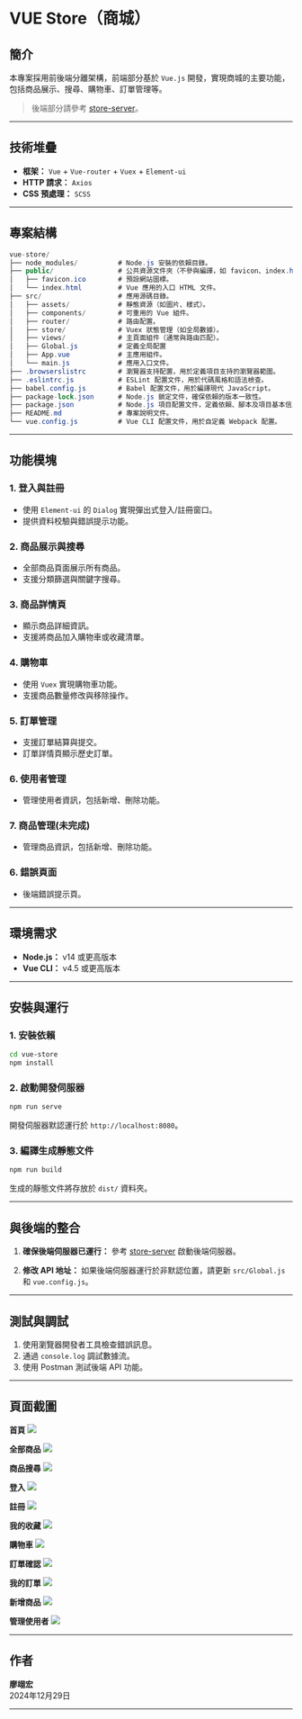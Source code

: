 # VUE Store（商城）

## 簡介

本專案採用前後端分離架構，前端部分基於 `Vue.js` 開發，實現商城的主要功能，包括商品展示、搜尋、購物車、訂單管理等。  

> 後端部分請參考 [store-server](../store-server/README.md)。

---

## 技術堆疊

- **框架：** `Vue` + `Vue-router` + `Vuex` + `Element-ui`
- **HTTP 請求：** `Axios`
- **CSS 預處理：** `SCSS`

---

## 專案結構

```csharp
vue-store/
├── node_modules/          # Node.js 安裝的依賴目錄。
├── public/                # 公共資源文件夾（不參與編譯，如 favicon、index.html）。
│   ├── favicon.ico        # 預設網站圖標。
│   └── index.html         # Vue 應用的入口 HTML 文件。
├── src/                   # 應用源碼目錄。
│   ├── assets/            # 靜態資源（如圖片、樣式）。
│   ├── components/        # 可重用的 Vue 組件。
│   ├── router/            # 路由配置。
│   ├── store/             # Vuex 狀態管理（如全局數據）。
│   ├── views/             # 主頁面組件（通常與路由匹配）。
│   ├── Global.js          # 定義全局配置
│   ├── App.vue            # 主應用組件。
│   └── main.js            # 應用入口文件。
├── .browserslistrc        # 瀏覽器支持配置，用於定義項目支持的瀏覽器範圍。
├── .eslintrc.js           # ESLint 配置文件，用於代碼風格和語法檢查。
├── babel.config.js        # Babel 配置文件，用於編譯現代 JavaScript。
├── package-lock.json      # Node.js 鎖定文件，確保依賴的版本一致性。
├── package.json           # Node.js 項目配置文件，定義依賴、腳本及項目基本信息。
├── README.md              # 專案說明文件。
└── vue.config.js          # Vue CLI 配置文件，用於自定義 Webpack 配置。

```

---

## 功能模塊

### 1. 登入與註冊
- 使用 `Element-ui` 的 `Dialog` 實現彈出式登入/註冊窗口。
- 提供資料校驗與錯誤提示功能。

### 2. 商品展示與搜尋
- 全部商品頁面展示所有商品。
- 支援分類篩選與關鍵字搜尋。

### 3. 商品詳情頁
- 顯示商品詳細資訊。
- 支援將商品加入購物車或收藏清單。

### 4. 購物車
- 使用 `Vuex` 實現購物車功能。
- 支援商品數量修改與移除操作。

### 5. 訂單管理
- 支援訂單結算與提交。
- 訂單詳情頁顯示歷史訂單。

### 6. 使用者管理
- 管理使用者資訊，包括新增、刪除功能。

### 7. 商品管理(未完成)
- 管理商品資訊，包括新增、刪除功能。

### 6. 錯誤頁面
- 後端錯誤提示頁。

---

## 環境需求

- **Node.js：** v14 或更高版本
- **Vue CLI：** v4.5 或更高版本

---

## 安裝與運行

### 1. 安裝依賴

```bash
cd vue-store
npm install
```

### 2. 啟動開發伺服器

```bash
npm run serve
```

開發伺服器默認運行於 `http://localhost:8080`。

### 3. 編譯生成靜態文件

```bash
npm run build
```

生成的靜態文件將存放於 `dist/` 資料夾。

---

## 與後端的整合

1. **確保後端伺服器已運行：**
   參考 [store-server](../store-server/README.md) 啟動後端伺服器。

2. **修改 API 地址：**
   如果後端伺服器運行於非默認位置，請更新 `src/Global.js` 和 `vue.config.js`。

---

## 測試與調試

1. 使用瀏覽器開發者工具檢查錯誤訊息。
2. 通過 `console.log` 調試數據流。
3. 使用 Postman 測試後端 API 功能。

---

## 頁面截圖

**首頁**
![](https://raw.githubusercontent.com/Hank-010/data1131/master/vue-store/public/screenshots/HomePage.png)

**全部商品**
![](https://raw.githubusercontent.com/Hank-010/data1131/master/vue-store/public/screenshots/GoodsPage.png)

**商品搜尋**
![](https://raw.githubusercontent.com/Hank-010/data1131/master/vue-store/public/screenshots/SearchPage.png)

**登入**
![](https://raw.githubusercontent.com/Hank-010/data1131/master/vue-store/public/screenshots/LoginPage.png)

**註冊**
![](https://raw.githubusercontent.com/Hank-010/data1131/master/vue-store/public/screenshots/RegisterPage.png)

**我的收藏**
![](https://raw.githubusercontent.com/Hank-010/data1131/master/vue-store/public/screenshots/CollectPage.png)

**購物車**
![](https://raw.githubusercontent.com/Hank-010/data1131/master/vue-store/public/screenshots/ShoppingCartPage.png)

**訂單確認**
![](https://raw.githubusercontent.com/Hank-010/data1131/master/vue-store/public/screenshots/OrderConfirmPage.png)

**我的訂單**
![](https://raw.githubusercontent.com/Hank-010/data1131/master/vue-store/public/screenshots/OrderPage.png)

**新增商品**
![](https://raw.githubusercontent.com/Hank-010/data1131/master/vue-store/public/screenshots/AddProductPage.png)

**管理使用者**
![](https://raw.githubusercontent.com/Hank-010/data1131/master/vue-store/public/screenshots/UserManagePage.png)

---

## 作者

**廖翊宏**  
2024年12月29日  

---
